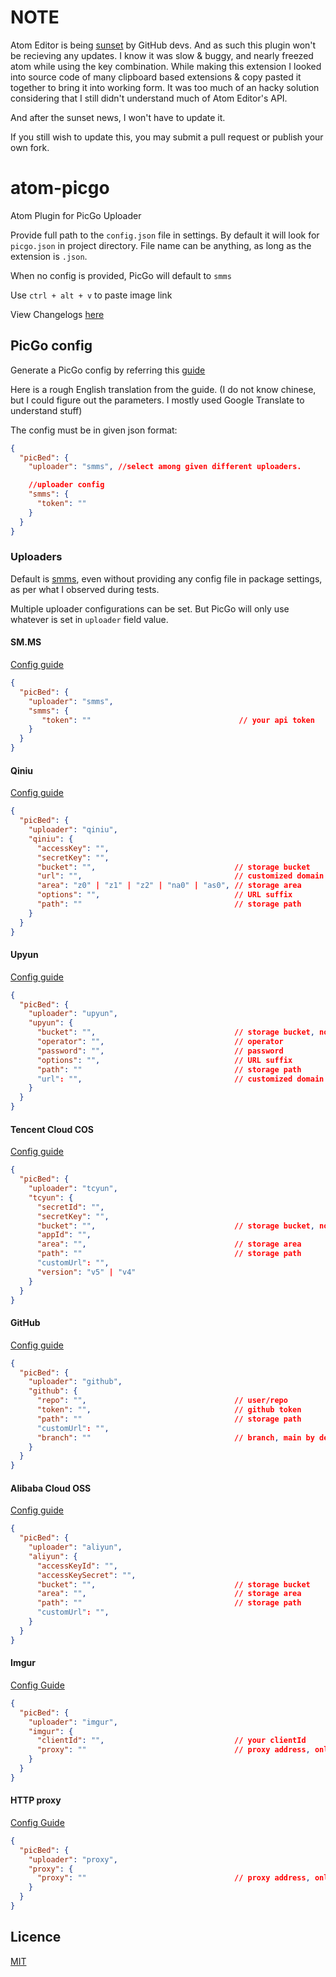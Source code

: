 # NOTE

Atom Editor is being [sunset](https://github.blog/2022-06-08-sunsetting-atom/) by GitHub devs. And as such this plugin won't be recieving any updates.
I know it was slow & buggy, and nearly freezed atom while using the key combination. While making this extension I looked into source code of many clipboard based extensions & copy pasted it together to bring it into working form. 
It was too much of an hacky solution considering that I still didn't understand much of Atom Editor's API.

And after the sunset news, I won't have to update it. 

If you still wish to update this, you may submit a pull request or publish your own fork.

# atom-picgo

Atom Plugin for PicGo Uploader

Provide full path to the `config.json` file in settings. By default it will look for `picgo.json` in project directory.
File name can be anything, as long as the extension is `.json`.

When no config is provided, PicGo will default to `smms`

Use `ctrl + alt + v` to paste image link

View Changelogs [here](CHANGELOG.md)

## PicGo config

Generate a PicGo config by referring this [guide](https://picgo.github.io/PicGo-Core-Doc/zh/guide/config.html)

Here is a rough English translation from the guide. (I do not know chinese, but I could figure out the parameters. I mostly used Google Translate to understand stuff)

The config must be in given json format:

```json
{
  "picBed": {
    "uploader": "smms", //select among given different uploaders.

    //uploader config
    "smms": {
      "token": ""
    }
  }
}
```

### Uploaders

Default is [smms](https://sm.ms/), even without providing any config file in package settings, as per what I observed during tests.

Multiple uploader configurations can be set. But PicGo will only use whatever is set in `uploader` field value.

#### SM.MS

[Config guide](https://picgo.github.io/PicGo-Doc/en/guide/config.html#sm-ms)

```json
{
  "picBed": {
    "uploader": "smms",
    "smms": {
       "token": ""                                 // your api token
    }
  }
}
```

#### Qiniu

[Config guide](https://picgo.github.io/PicGo-Doc/en/guide/config.html#qiuniu-img)

```json
{
  "picBed": {
    "uploader": "qiniu",
    "qiniu": {
      "accessKey": "",
      "secretKey": "",
      "bucket": "",                               // storage bucket
      "url": "",                                  // customized domain
      "area": "z0" | "z1" | "z2" | "na0" | "as0", // storage area
      "options": "",                              // URL suffix
      "path": ""                                  // storage path
    }
  }
}
```

#### Upyun

[Config guide](https://picgo.github.io/PicGo-Doc/en/guide/config.html#upyun-cloud)

```json
{
  "picBed": {
    "uploader": "upyun",
    "upyun": {
      "bucket": "",                               // storage bucket, note that v4 is different from v5
      "operator": "",                             // operator
      "password": "",                             // password
      "options": "",                              // URL suffix
      "path": ""                                  // storage path
      "url": "",                                  // customized domain
    }
  }
}
```

#### Tencent Cloud COS

[Config guide](https://picgo.github.io/PicGo-Doc/en/guide/config.html#tencent-cloud-cos)

```json
{
  "picBed": {
    "uploader": "tcyun",
    "tcyun": {
      "secretId": "",
      "secretKey": "",
      "bucket": "",                               // storage bucket, note that v4 is different from v5
      "appId": "",
      "area": "",                                 // storage area
      "path": ""                                  // storage path
      "customUrl": "", 														// customized domain
      "version": "v5" | "v4" 											// COS version
    }
  }
}
```

#### GitHub

[Config guide](https://picgo.github.io/PicGo-Doc/en/guide/config.html#github-img)

```json
{
  "picBed": {
    "uploader": "github",
    "github": {
      "repo": "",                                 // user/repo
      "token": "",                                // github token
      "path": ""                                  // storage path
      "customUrl": "", 														// customized domain
      "branch": ""                                // branch, main by default
    }
  }
}
```

#### Alibaba Cloud OSS

[Config guide](https://picgo.github.io/PicGo-Doc/en/guide/config.html#aliyun-oss)

```json
{
  "picBed": {
    "uploader": "aliyun",
    "aliyun": {
      "accessKeyId": "",
      "accessKeySecret": "",
      "bucket": "",                               // storage bucket
      "area": "",                                 // storage area
      "path": ""                                  // storage path
      "customUrl": "", 														// customized domain
    }
  }
}
```

#### Imgur

[Config Guide](https://picgo.github.io/PicGo-Doc/en/guide/config.html#imgur-img)

```json
{
  "picBed": {
    "uploader": "imgur",
    "imgur": {
      "clientId": "",                             // your clientId
      "proxy": ""                                 // proxy address, only http supported
    }
  }
}
```

#### HTTP proxy

[Config Guide](https://picgo.github.io/PicGo-Core-Doc/zh/guide/config.html#picbed-proxy)

```json
{
  "picBed": {
    "uploader": "proxy",
    "proxy": {
      "proxy": ""                                 // proxy address, only http supported
    }
  }
}
```

## Licence

[MIT](./LICENSE)
